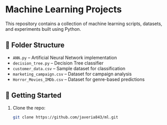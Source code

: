 # Machine Learning Projects

This repository contains a collection of machine learning scripts, datasets, and experiments built using Python.

## 📁 Folder Structure

- `ANN.py` – Artificial Neural Network implementation
- `decision_tree.py` – Decision Tree classifier
- `customer_data.csv` – Sample dataset for classification
- `marketing_campaign.csv` – Dataset for campaign analysis
- `Horror_Movies_IMDb.csv` – Dataset for genre-based predictions

## 🚀 Getting Started

1. Clone the repo:
   ```bash
   git clone https://github.com/javeria843/ml.git
